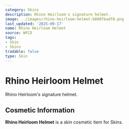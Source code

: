 ```yaml
---
category: Skins
description: Rhino Heirloom's signature helmet.
image: ../images/rhino-heirloom-helmet-b880fbadf8.png
last_updated: '2025-09-17'
name: Rhino Heirloom Helmet
source: WFCD
tags:
- Skin
- Skins
tradable: false
type: Skin
---
```


# Rhino Heirloom Helmet

Rhino Heirloom's signature helmet.

## Cosmetic Information

**Rhino Heirloom Helmet** is a skin cosmetic item for Skins.

